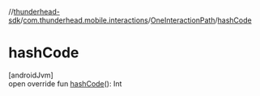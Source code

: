 //[thunderhead-sdk](../../../index.md)/[com.thunderhead.mobile.interactions](../index.md)/[OneInteractionPath](index.md)/[hashCode](hash-code.md)

# hashCode

[androidJvm]\
open override fun [hashCode](hash-code.md)(): Int
